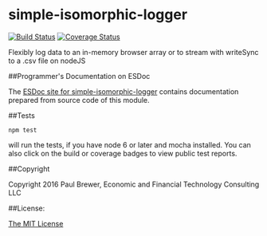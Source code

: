 simple-isomorphic-logger
========
[![Build Status](https://travis-ci.org/DrPaulBrewer/simple-isomorphic-logger.svg?branch=master)](https://travis-ci.org/DrPaulBrewer/simple-isomorphic-logger)
[![Coverage Status](https://coveralls.io/repos/github/DrPaulBrewer/simple-isomorphic-logger/badge.svg?branch=master)](https://coveralls.io/github/DrPaulBrewer/simple-isomorphic-logger?branch=master)

Flexibly log data to an in-memory browser array or to stream with writeSync to a .csv file on nodeJS

##Programmer's Documentation on ESDoc

The [ESDoc site for simple-isomorphic-logger](https://doc.esdoc.org/github.com/DrPaulBrewer/simple-isomorphic-logger/) contains documentation prepared from source code of this module.

##Tests

    npm test
    
will run the tests, if you have node 6 or later and mocha installed.  You can also click on the build or coverage badges to view public test reports.

##Copyright 

Copyright 2016 Paul Brewer, Economic and Financial Technology Consulting LLC

##License: 

[The MIT License](./LICENSE.md)



